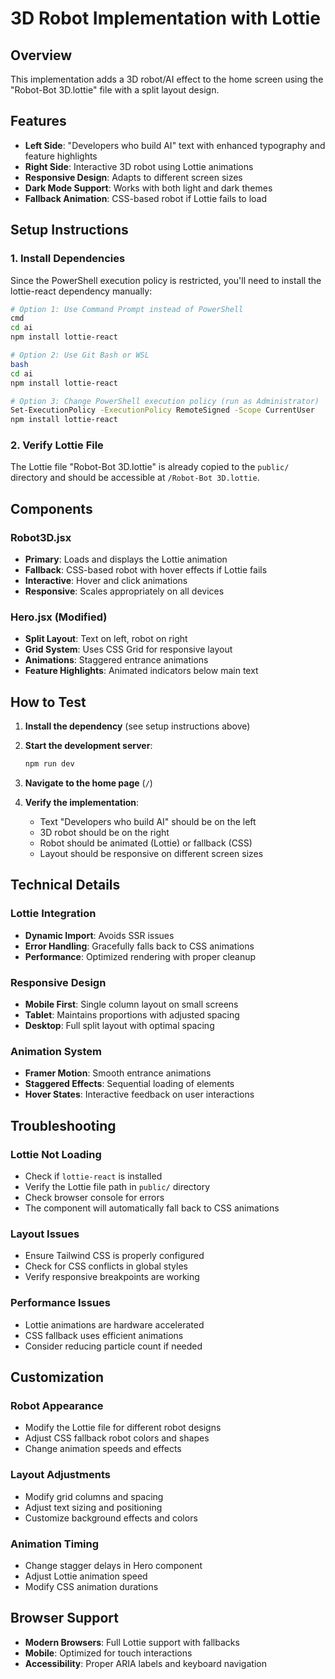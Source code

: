 # 3D Robot Implementation with Lottie

## Overview
This implementation adds a 3D robot/AI effect to the home screen using the "Robot-Bot 3D.lottie" file with a split layout design.

## Features
- **Left Side**: "Developers who build AI" text with enhanced typography and feature highlights
- **Right Side**: Interactive 3D robot using Lottie animations
- **Responsive Design**: Adapts to different screen sizes
- **Dark Mode Support**: Works with both light and dark themes
- **Fallback Animation**: CSS-based robot if Lottie fails to load

## Setup Instructions

### 1. Install Dependencies
Since the PowerShell execution policy is restricted, you'll need to install the lottie-react dependency manually:

```bash
# Option 1: Use Command Prompt instead of PowerShell
cmd
cd ai
npm install lottie-react

# Option 2: Use Git Bash or WSL
bash
cd ai
npm install lottie-react

# Option 3: Change PowerShell execution policy (run as Administrator)
Set-ExecutionPolicy -ExecutionPolicy RemoteSigned -Scope CurrentUser
npm install lottie-react
```

### 2. Verify Lottie File
The Lottie file "Robot-Bot 3D.lottie" is already copied to the `public/` directory and should be accessible at `/Robot-Bot 3D.lottie`.

## Components

### Robot3D.jsx
- **Primary**: Loads and displays the Lottie animation
- **Fallback**: CSS-based robot with hover effects if Lottie fails
- **Interactive**: Hover and click animations
- **Responsive**: Scales appropriately on all devices

### Hero.jsx (Modified)
- **Split Layout**: Text on left, robot on right
- **Grid System**: Uses CSS Grid for responsive layout
- **Animations**: Staggered entrance animations
- **Feature Highlights**: Animated indicators below main text

## How to Test

1. **Install the dependency** (see setup instructions above)

2. **Start the development server**:
   ```bash
   npm run dev
   ```

3. **Navigate to the home page** (`/`)

4. **Verify the implementation**:
   - Text "Developers who build AI" should be on the left
   - 3D robot should be on the right
   - Robot should be animated (Lottie) or fallback (CSS)
   - Layout should be responsive on different screen sizes

## Technical Details

### Lottie Integration
- **Dynamic Import**: Avoids SSR issues
- **Error Handling**: Gracefully falls back to CSS animations
- **Performance**: Optimized rendering with proper cleanup

### Responsive Design
- **Mobile First**: Single column layout on small screens
- **Tablet**: Maintains proportions with adjusted spacing
- **Desktop**: Full split layout with optimal spacing

### Animation System
- **Framer Motion**: Smooth entrance animations
- **Staggered Effects**: Sequential loading of elements
- **Hover States**: Interactive feedback on user interactions

## Troubleshooting

### Lottie Not Loading
- Check if `lottie-react` is installed
- Verify the Lottie file path in `public/` directory
- Check browser console for errors
- The component will automatically fall back to CSS animations

### Layout Issues
- Ensure Tailwind CSS is properly configured
- Check for CSS conflicts in global styles
- Verify responsive breakpoints are working

### Performance Issues
- Lottie animations are hardware accelerated
- CSS fallback uses efficient animations
- Consider reducing particle count if needed

## Customization

### Robot Appearance
- Modify the Lottie file for different robot designs
- Adjust CSS fallback robot colors and shapes
- Change animation speeds and effects

### Layout Adjustments
- Modify grid columns and spacing
- Adjust text sizing and positioning
- Customize background effects and colors

### Animation Timing
- Change stagger delays in Hero component
- Adjust Lottie animation speed
- Modify CSS animation durations

## Browser Support
- **Modern Browsers**: Full Lottie support with fallbacks
- **Mobile**: Optimized for touch interactions
- **Accessibility**: Proper ARIA labels and keyboard navigation
